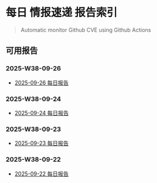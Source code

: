 # 每日 情报速递 报告索引

> Automatic monitor Github CVE using Github Actions

## 可用报告

### 2025-W38-09-26

- [2025-09-26 每日报告](data/2025-W38-09-26/daily_20250926.md)

### 2025-W38-09-24

- [2025-09-24 每日报告](data/2025-W38-09-24/daily_20250924.md)

### 2025-W38-09-23

- [2025-09-23 每日报告](data/2025-W38-09-23/daily_20250923.md)

### 2025-W38-09-22

- [2025-09-22 每日报告](data/2025-W38-09-22/daily_20250922.md)

